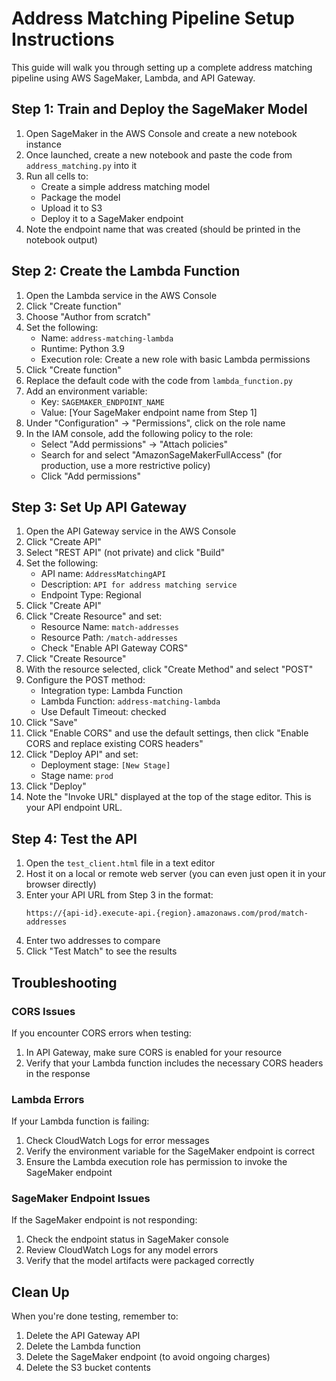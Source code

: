 # Address Matching Pipeline Setup Instructions

This guide will walk you through setting up a complete address matching pipeline using AWS SageMaker, Lambda, and API Gateway.

## Step 1: Train and Deploy the SageMaker Model

1. Open SageMaker in the AWS Console and create a new notebook instance
2. Once launched, create a new notebook and paste the code from `address_matching.py` into it
3. Run all cells to:
   - Create a simple address matching model
   - Package the model
   - Upload it to S3
   - Deploy it to a SageMaker endpoint
4. Note the endpoint name that was created (should be printed in the notebook output)

## Step 2: Create the Lambda Function

1. Open the Lambda service in the AWS Console
2. Click "Create function"
3. Choose "Author from scratch"
4. Set the following:
   - Name: `address-matching-lambda`
   - Runtime: Python 3.9
   - Execution role: Create a new role with basic Lambda permissions
5. Click "Create function"
6. Replace the default code with the code from `lambda_function.py`
7. Add an environment variable:
   - Key: `SAGEMAKER_ENDPOINT_NAME`
   - Value: [Your SageMaker endpoint name from Step 1]
8. Under "Configuration" → "Permissions", click on the role name
9. In the IAM console, add the following policy to the role:
   - Select "Add permissions" → "Attach policies"
   - Search for and select "AmazonSageMakerFullAccess" (for production, use a more restrictive policy)
   - Click "Add permissions"

## Step 3: Set Up API Gateway

1. Open the API Gateway service in the AWS Console
2. Click "Create API"
3. Select "REST API" (not private) and click "Build"
4. Set the following:
   - API name: `AddressMatchingAPI`
   - Description: `API for address matching service`
   - Endpoint Type: Regional
5. Click "Create API"
6. Click "Create Resource" and set:
   - Resource Name: `match-addresses`
   - Resource Path: `/match-addresses`
   - Check "Enable API Gateway CORS"
7. Click "Create Resource"
8. With the resource selected, click "Create Method" and select "POST"
9. Configure the POST method:
   - Integration type: Lambda Function
   - Lambda Function: `address-matching-lambda`
   - Use Default Timeout: checked
10. Click "Save"
11. Click "Enable CORS" and use the default settings, then click "Enable CORS and replace existing CORS headers"
12. Click "Deploy API" and set:
    - Deployment stage: `[New Stage]`
    - Stage name: `prod`
13. Click "Deploy"
14. Note the "Invoke URL" displayed at the top of the stage editor. This is your API endpoint URL.

## Step 4: Test the API

1. Open the `test_client.html` file in a text editor
2. Host it on a local or remote web server (you can even just open it in your browser directly)
3. Enter your API URL from Step 3 in the format:
   ```
   https://{api-id}.execute-api.{region}.amazonaws.com/prod/match-addresses
   ```
4. Enter two addresses to compare
5. Click "Test Match" to see the results

## Troubleshooting

### CORS Issues
If you encounter CORS errors when testing:
1. In API Gateway, make sure CORS is enabled for your resource
2. Verify that your Lambda function includes the necessary CORS headers in the response

### Lambda Errors
If your Lambda function is failing:
1. Check CloudWatch Logs for error messages
2. Verify the environment variable for the SageMaker endpoint is correct
3. Ensure the Lambda execution role has permission to invoke the SageMaker endpoint

### SageMaker Endpoint Issues
If the SageMaker endpoint is not responding:
1. Check the endpoint status in SageMaker console
2. Review CloudWatch Logs for any model errors
3. Verify that the model artifacts were packaged correctly

## Clean Up
When you're done testing, remember to:
1. Delete the API Gateway API
2. Delete the Lambda function
3. Delete the SageMaker endpoint (to avoid ongoing charges)
4. Delete the S3 bucket contents